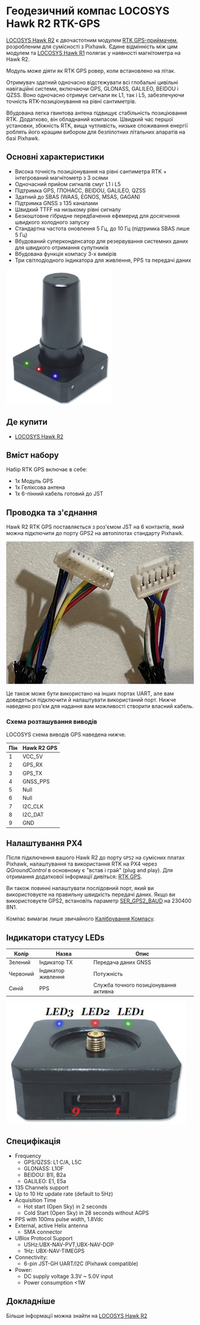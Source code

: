 # Геодезичний компас LOCOSYS Hawk R2 RTK-GPS

<Badge type="tip" text="PX4 v1.13" />

[LOCOSYS Hawk R2](https://www.locosystech.com/en/product/hawk-r2.html) є двочастотним модулем [RTK GPS-приймачем](../gps_compass/rtk_gps.md), розробленим для сумісності з Pixhawk. Єдине відмінність між цим модулем та [LOCOSYS Hawk R1](rtk_gps_locosys_r1.md) полягає у наявності магнітометра на Hawk R2.

Модуль може діяти як RTK GPS ровер, коли встановлено на літак.

Отримувач здатний одночасно відстежувати всі глобальні цивільні навігаційні системи, включаючи GPS, GLONASS, GALILEO, BEIDOU і QZSS. Воно одночасно отримує сигнали як L1, так і L5, забезпечуючи точність RTK-позиціонування на рівні сантиметрів.

Вбудована легка гвинтова антена підвищує стабільність позиціювання RTK. Додатково, він обладнаний компасом. Швидкий час першої установки, збіжність RTK, вища чутливість, низьке споживання енергії роблять його кращим вибором для безпілотних літальних апаратів на базі Pixhawk.

## Основні характеристики

- Висока точність позиціонування на рівні сантиметра RTK + інтегрований магнітометр з 3 осями
- Одночасний прийом сигналів смуг L1 і L5
- Підтримка GPS, ГЛОНАСС, BEIDOU, GALILEO, QZSS
- Здатний до SBAS (WAAS, EGNOS, MSAS, GAGAN)
- Підтримка GNSS з 135 каналами
- Швидкий TTFF на низькому рівні сигналу
- Безкоштовне гібридне передбачення ефемерид для досягнення швидкого холодного запуску
- Стандартна частота оновлення 5 Гц, до 10 Гц (підтримка SBAS лише 5 Гц)
- Вбудований суперконденсатор для резервування системних даних для швидкого отримання супутників
- Вбудована функція компасу 3-х вимірів
- Три світлодіодного індикатора для живлення, PPS та передачі даних

![LOCOSYS Hawk R2](../../assets/hardware/gps/locosys_hawk_a1/locosys_hawk_a1_gps.png)


## Де купити

* [LOCOSYS Hawk R2](https://www.locosystech.com/en/product/hawk-r2.html)

## Вміст набору

Набір RTK GPS включає в себе:
- 1x Модуль GPS
- 1x Геліксова антена
- 1x 6-пінний кабель готовий до JST


## Проводка та з'єднання

Hawk R2 RTK GPS поставляється з роз'ємом JST на 6 контактів, який можна підключити до порту GPS2 на автопілотах стандарту Pixhawk.

![LOCOSYS Hawk R2 cable for connecting to flight controller](../../assets/hardware/gps/locosys_hawk_r2/locosys_hawk_r2_jst6_cable.jpg)

Це також може бути використано на інших портах UART, але вам доведеться підключити й налаштувати використаний порт. Нижче наведено роз'єм для надання вам можливості створити власний кабель.

### Схема розташування виводів

LOCOSYS схема виводів GPS наведена нижче.

| Пін | Hawk R2 GPS |
| --- | ----------- |
| 1   | VCC_5V      |
| 2   | GPS_RX      |
| 3   | GPS_TX      |
| 4   | GNSS_PPS    |
| 5   | Null        |
| 6   | Null        |
| 7   | I2C_CLK     |
| 8   | I2C_DAT     |
| 9   | GND         |


## Налаштування PX4

Після підключення вашого Hawk R2 до порту `GPS2` на сумісних платах Pixhawk, налаштування та використання RTK на PX4 через *QGroundControl* в основному є "встав і грай" (plug and play). Для отримання додаткової інформації дивіться: [RTK GPS](../gps_compass/rtk_gps.md#positioning-setup-configuration).

Ви також повинні налаштувати послідовний порт, який ви використовуєте на правильну швидкість передачі даних. Якщо ви використовуєте GPS2, встановіть параметр [SER_GPS2_BAUD](../advanced_config/parameter_reference.md#SER_GPS2_BAUD) на 230400 8N1.

Компас вимагає лише звичайного [Калібрування Компасу](../config/compass.md).

## Індикатори статусу LEDs

| Колір    | Назва              | Опис                                  |
| -------- | ------------------ | ------------------------------------- |
| Зелений  | Індикатор TX       | Передача даних GNSS                   |
| Червоний | Індикатор живлення | Потужність                            |
| Синій    | PPS                | Служба точного позиціонування активна |

![Hawk A1 LEDs](../../assets/hardware/gps/locosys_hawk_a1/locosys_hawk_a1_leds.png)

## Специфікація

- Frequency
  - GPS/QZSS: L1 C/A, L5C
  - GLONASS: L1OF
  - BEIDOU: B1I, B2a
  - GALILEO: E1, E5a
- 135 Channels support
- Up to 10 Hz update rate (default to 5Hz)
- Acquisition Time
  - Hot start (Open Sky) in 2 seconds
  - Cold Start (Open Sky) in 28 seconds without AGPS
- PPS with 100ms pulse width, 1.8Vdc
- External, active Helix antenna
  - SMA connector
- UBlox Protocol Support
  - U5Hz:UBX-NAV-PVT,UBX-NAV-DOP
  - 1Hz: UBX-NAV-TIMEGPS
- Connectivity:
  - 6-pin JST-GH UART/I2C (Pixhawk compatible)
- Power:
  - DC supply voltage 3.3V ~ 5.0V input
  - Power consumption <1W

## Докладніше

Більше інформації можна знайти на [LOCOSYS Hawk R2](https://www.locosystech.com/en/product/hawk-r2.html)

